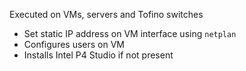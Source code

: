 Executed on VMs, servers and Tofino switches

- Set static IP address on VM interface using `netplan`
- Configures users on VM
- Installs Intel P4 Studio if not present
